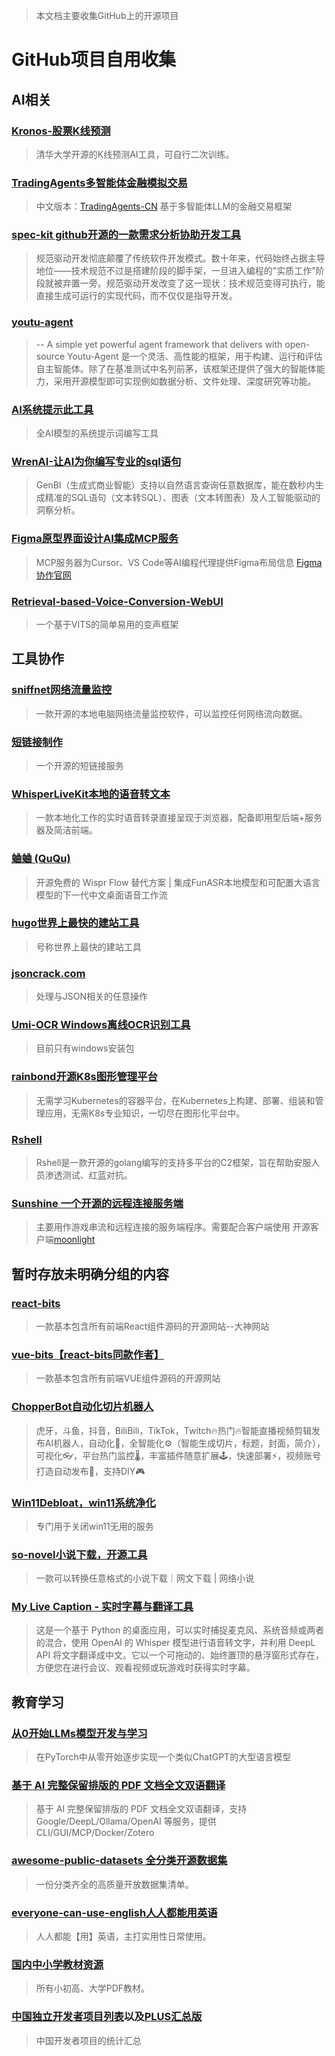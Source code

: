 > 本文档主要收集GitHub上的开源项目
# GitHub项目自用收集
## AI相关
### [Kronos-股票K线预测](https://github.com/shiyu-coder/Kronos)
> 清华大学开源的K线预测AI工具，可自行二次训练。
### [TradingAgents多智能体金融模拟交易](https://github.com/TauricResearch/TradingAgents)
> 中文版本：[TradingAgents-CN](https://github.com/hsliuping/TradingAgents-CN)
> 基于多智能体LLM的金融交易框架
### [spec-kit github开源的一款需求分析协助开发工具](https://github.com/github/spec-kit)
> 规范驱动开发彻底颠覆了传统软件开发模式。数十年来，代码始终占据主导地位——技术规范不过是搭建阶段的脚手架，一旦进入编程的"实质工作"阶段就被弃置一旁。规范驱动开发改变了这一现状：技术规范变得可执行，能直接生成可运行的实现代码，而不仅仅是指导开发。
### [youtu-agent](https://github.com/TencentCloudADP/youtu-agent)
> -- A simple yet powerful agent framework that delivers with open-source 
> Youtu-Agent 是一个灵活、高性能的框架，用于构建、运行和评估自主智能体。除了在基准测试中名列前茅，该框架还提供了强大的智能体能力，采用开源模型即可实现例如数据分析、文件处理、深度研究等功能。
### [AI系统提示此工具](https://github.com/x1xhlol/system-prompts-and-models-of-ai-tools)
> 全AI模型的系统提示词编写工具
### [WrenAI-让AI为你编写专业的sql语句](https://github.com/Canner/WrenAI)
> GenBI（生成式商业智能）支持以自然语言查询任意数据库，能在数秒内生成精准的SQL语句（文本转SQL）、图表（文本转图表）及人工智能驱动的洞察分析。
### [Figma原型界面设计AI集成MCP服务]()
> MCP服务器为Cursor、VS Code等AI编程代理提供Figma布局信息
> [Figma协作官网](https://www.figma.com/)
### [Retrieval-based-Voice-Conversion-WebUI](https://github.com/RVC-Project/Retrieval-based-Voice-Conversion-WebUI)
> 一个基于VITS的简单易用的变声框架


## 工具协作
### [sniffnet网络流量监控](https://github.com/GyulyVGC/sniffnet)
> 一款开源的本地电脑网络流量监控软件，可以监控任何网络流向数据。
### [短链接制作](https://github.com/ccbikai/Sink)
> 一个开源的短链接服务
### [WhisperLiveKit本地的语音转文本](https://github.com/QuentinFuxa/WhisperLiveKit)
> 一款本地化工作的实时语音转录直接呈现于浏览器，配备即用型后端+服务器及简洁前端。
### [蛐蛐 (QuQu)](https://github.com/yan5xu/ququ)
> 开源免费的 Wispr Flow 替代方案 | 集成FunASR本地模型和可配置大语言模型的下一代中文桌面语音工作流
### [hugo世界上最快的建站工具](https://github.com/gohugoio/hugo)
> 号称世界上最快的建站工具
### [jsoncrack.com](https://github.com/AykutSarac/jsoncrack.com)
> 处理与JSON相关的任意操作
### [Umi-OCR Windows离线OCR识别工具](https://github.com/hiroi-sora/Umi-OCR)
> 目前只有windows安装包
### [rainbond开源K8s图形管理平台](https://github.com/goodrain/rainbond)
> 无需学习Kubernetes的容器平台，在Kubernetes上构建、部署、组装和管理应用，无需K8s专业知识，一切尽在图形化平台中。
### [Rshell](https://github.com/Rubby2001/Rshell---A-Cross-Platform-C2)
> Rshell是一款开源的golang编写的支持多平台的C2框架，旨在帮助安服人员渗透测试、红蓝对抗。
### [Sunshine 一个开源的远程连接服务端](https://github.com/LizardByte/Sunshine)
> 主要用作游戏串流和远程连接的服务端程序。需要配合客户端使用
> 开源客户端[moonlight](https://github.com/moonlight-stream/moonlight-qt)

## 暂时存放未明确分组的内容
### [react-bits](https://github.com/DavidHDev/react-bits)
> 一款基本包含所有前端React组件源码的开源网站--大神网站
### [vue-bits【react-bits同款作者】](https://github.com/DavidHDev/vue-bits)
> 一款基本包含所有前端VUE组件源码的开源网站
### [ChopperBot自动化切片机器人](https://github.com/Geniusay/ChopperBot)
> 虎牙，斗鱼，抖音，BiliBili，TikTok，Twitch🔥热门🔥智能直播视频剪辑发布AI机器人，自动化🤖，全智能化⚙（智能生成切片，标题，封面，简介），可视化👓，平台热门监控🌡，丰富插件随意扩展🕹，快速部署⚡，视频账号打造自动发布🌟，支持DIY🎮
### [Win11Debloat，win11系统净化](https://github.com/Raphire/Win11Debloat)
> 专门用于关闭win11无用的服务
### [so-novel小说下载，开源工具](https://github.com/freeok/so-novel)
> 一款可以转换任意格式的小说下载｜网文下载 | 网络小说
### [My Live Caption - 实时字幕与翻译工具](https://github.com/violet125qq/my-live-caption-with-translation-for-macos)
> 这是一个基于 Python 的桌面应用，可以实时捕捉麦克风、系统音频或两者的混合，使用 OpenAI 的 Whisper 模型进行语音转文字，并利用 DeepL API 将文字翻译成中文。它以一个可拖动的、始终置顶的悬浮窗形式存在，方便您在进行会议、观看视频或玩游戏时获得实时字幕。

## 教育学习
### [从0开始LLMs模型开发与学习](https://github.com/rasbt/LLMs-from-scratch)
> 在PyTorch中从零开始逐步实现一个类似ChatGPT的大型语言模型
### [基于 AI 完整保留排版的 PDF 文档全文双语翻译](https://github.com/Byaidu/PDFMathTranslate)
> 基于 AI 完整保留排版的 PDF 文档全文双语翻译，支持 Google/DeepL/Ollama/OpenAI 等服务，提供 CLI/GUI/MCP/Docker/Zotero
### [awesome-public-datasets 全分类开源数据集](https://github.com/awesomedata/awesome-public-datasets)
> 一份分类齐全的高质量开放数据集清单。
### [everyone-can-use-english人人都能用英语](https://github.com/ZuodaoTech/everyone-can-use-english)
> 人人都能【用】英语，主打实用性日常使用。
### [国内中小学教材资源](https://github.com/TapXWorld/ChinaTextbook)
> 所有小初高、大学PDF教材。
### [中国独立开发者项目列表](https://github.com/1c7/chinese-independent-developer)以及[PLUS汇总版](https://github.com/XiaomingX/1000-chinese-independent-developer-plus)
> 中国开发者项目的统计汇总
